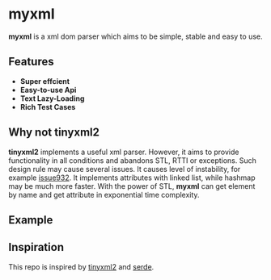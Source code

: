 # myxml

**myxml** is a xml dom parser which aims to be simple, stable and easy to use. 

## Features

- **Super effcient**
- **Easy-to-use Api**
- **Text Lazy-Loading**
- **Rich Test Cases**

## Why not tinyxml2

**tinyxml2** implements a useful xml parser. However, it aims to provide functionality in all conditions and abandons STL, RTTI or exceptions. Such design rule may cause several issues. It causes level of instability, for example [issue932](https://github.com/leethomason/tinyxml2/issues/932). It implements attributes with linked list, while hashmap may be much more faster. With the power of STL, **myxml** can get element by name and get attribute in exponential time complexity.

## Example



## Inspiration

This repo is inspired by [tinyxml2](https://github.com/leethomason/tinyxml2) and [serde](https://crates.io/crates/serde).